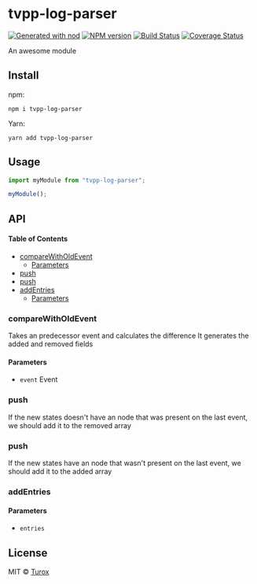 # tvpp-log-parser

[![Generated with nod](https://img.shields.io/badge/generator-nod-2196F3.svg?style=flat-square)](https://github.com/diegohaz/nod)
[![NPM version](https://img.shields.io/npm/v/tvpp-log-parser.svg?style=flat-square)](https://npmjs.org/package/tvpp-log-parser)
[![Build Status](https://img.shields.io/travis/Turox/tvpp-log-parser/master.svg?style=flat-square)](https://travis-ci.org/Turox/tvpp-log-parser) [![Coverage Status](https://img.shields.io/codecov/c/github/Turox/tvpp-log-parser/master.svg?style=flat-square)](https://codecov.io/gh/Turox/tvpp-log-parser/branch/master)

An awesome module

## Install

npm:

    npm i tvpp-log-parser

Yarn:

    yarn add tvpp-log-parser

## Usage

```js
import myModule from "tvpp-log-parser";

myModule();
```

## API

<!-- Generated by documentation.js. Update this documentation by updating the source code. -->

#### Table of Contents

-   [compareWithOldEvent](#comparewitholdevent)
    -   [Parameters](#parameters)
-   [push](#push)
-   [push](#push-1)
-   [addEntries](#addentries)
    -   [Parameters](#parameters-1)

### compareWithOldEvent

Takes an predecessor event and calculates the difference
It generates the added and removed fields

#### Parameters

-   `event`  Event

### push

If the new states doesn't have an node that was present on the last event,
we should add it to the removed array

### push

If the new states have an node that wasn't present on the last event,
we should add it to the added array

### addEntries

#### Parameters

-   `entries`  

## License

MIT © [Turox](https://github.com/Turox)
